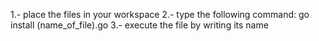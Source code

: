 1.- place the files in your workspace
2.- type the following command: go install (name_of_file).go
3.- execute the file by writing its name
